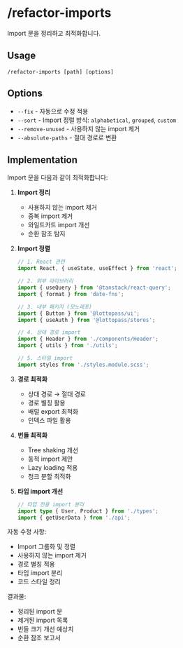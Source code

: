 # /refactor-imports

Import 문을 정리하고 최적화합니다.

## Usage
```
/refactor-imports [path] [options]
```

## Options
- `--fix` - 자동으로 수정 적용
- `--sort` - Import 정렬 방식: `alphabetical`, `grouped`, `custom`
- `--remove-unused` - 사용하지 않는 import 제거
- `--absolute-paths` - 절대 경로로 변환

## Implementation

Import 문을 다음과 같이 최적화합니다:

1. **Import 정리**
   - 사용하지 않는 import 제거
   - 중복 import 제거
   - 와일드카드 import 개선
   - 순환 참조 탐지

2. **Import 정렬**
   ```typescript
   // 1. React 관련
   import React, { useState, useEffect } from 'react';
   
   // 2. 외부 라이브러리
   import { useQuery } from '@tanstack/react-query';
   import { format } from 'date-fns';
   
   // 3. 내부 패키지 (모노레포)
   import { Button } from '@lottopass/ui';
   import { useAuth } from '@lottopass/stores';
   
   // 4. 상대 경로 import
   import { Header } from './components/Header';
   import { utils } from './utils';
   
   // 5. 스타일 import
   import styles from './styles.module.scss';
   ```

3. **경로 최적화**
   - 상대 경로 → 절대 경로
   - 경로 별칭 활용
   - 배럴 export 최적화
   - 인덱스 파일 활용

4. **번들 최적화**
   - Tree shaking 개선
   - 동적 import 제안
   - Lazy loading 적용
   - 청크 분할 최적화

5. **타입 import 개선**
   ```typescript
   // 타입 전용 import 분리
   import type { User, Product } from './types';
   import { getUserData } from './api';
   ```

자동 수정 사항:
- Import 그룹화 및 정렬
- 사용하지 않는 import 제거
- 경로 별칭 적용
- 타입 import 분리
- 코드 스타일 정리

결과물:
- 정리된 import 문
- 제거된 import 목록
- 번들 크기 개선 예상치
- 순환 참조 보고서